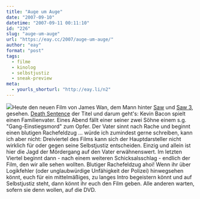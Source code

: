 ```yaml
---
title: "Auge um Auge"
date: "2007-09-10"
datetime: "2007-09-11 00:11:10"
id: "226"
slug: "auge-um-auge"
url: "https://eay.cc/2007/auge-um-auge/"
author: "eay"
format: "post"
tags:
  - filme
  - kinolog
  - selbstjustiz
  - sneak-preview
meta:
  - yourls_shorturl: "http://eay.li/n2"
---
```


![](/uploads/2007/deathsentence.jpg)Heute den neuen Film von James Wan, dem Mann hinter [Saw](http://eay.cc/blog/2006/04/neulich_aus_der.shtml) und [Saw 3](http://eay.cc/blog/2007/02/keinen_uberlebe.shtml), gesehen. [Death Sentence](http://www.imdb.com/title/tt0804461/) der Titel und darum geht's: Kevin Bacon spielt einen Familienvater. Eines Abend fällt einer seiner zwei Söhne einem s.g. "Gang-Einstiegsmord" zum Opfer. Der Vater sinnt nach Rache und **<Mini-Spoiler>** beginnt einen blutigen Rachefeldzug ... würde ich zumindest gerne schreiben, kann ich aber nicht: Dreiviertel des Films kann sich der Hauptdarsteller nicht wirklich für oder gegen seine Selbstjustiz entscheiden. Einzig und allein ist hier die Jagd der Mördergang auf den Vater erwähnenswert. Im letzten Viertel beginnt dann - nach einem weiteren Schicksalsschlag - endlich der Film, den wir alle sehen wollten. Blutiger Rachefeldzug ahoi!**</Mini-Spoiler>** Wenn ihr über Logikfehler (oder unglaubwürdige Unfähigkeit der Polizei) hinwegsehen könnt, euch für ein mittelmäßiges, zu langes Intro begeistern könnt und auf Selbstjustiz steht, dann könnt ihr euch den Film geben. Alle anderen warten, sofern sie denn wollen, auf die DVD.
